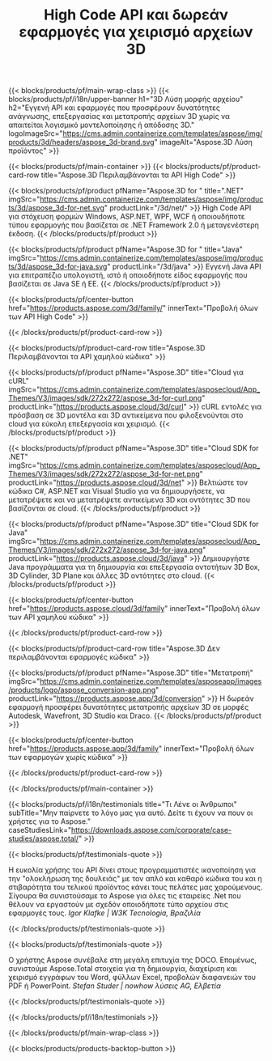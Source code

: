 ﻿---
title: High Code API και δωρεάν εφαρμογές για χειρισμό αρχείων 3D 
weight: 1460
url: /el/
description: Δημιουργήστε επεξεργασία και μετατροπή 3D αρχείων. Δεν απαιτείται 3D λογισμικό μοντελοποίησης. Εργαστείτε με γεωμετρία, ιεραρχία σκηνής, κοινή χρήση ή διαχωρισμό ματιών, ζωντανή κίνηση αντικειμένων, προσθήκη κάμερας στόχου.
google_site_verification: pJzfspWbY9hmASAU3ozD0x1YVIt8rcjsmkvNtlT8jsM
---
{{< blocks/products/pf/main-wrap-class >}}
{{< blocks/products/pf/i18n/upper-banner h1="3D Λύση μορφής αρχείου" h2="Εγγενή API και εφαρμογές που προσφέρουν δυνατότητες ανάγνωσης, επεξεργασίας και μετατροπής αρχείων 3D χωρίς να απαιτείται λογισμικό μοντελοποίησης ή απόδοσης 3D." logoImageSrc="https://cms.admin.containerize.com/templates/aspose/img/products/3d/headers/aspose_3d-brand.svg" imageAlt="Aspose.3D Λύση προϊόντος" >}}

{{< blocks/products/pf/main-container >}}
{{< blocks/products/pf/product-card-row title="Aspose.3D Περιλαμβάνονται τα API High Code" >}}

{{< blocks/products/pf/product pfName="Aspose.3D for " title=".NET" imgSrc="https://cms.admin.containerize.com/templates/aspose/img/products/3d/aspose_3d-for-net.svg" productLink="/3d/net/" >}}
High Code API για στόχευση φορμών Windows, ASP.NET, WPF, WCF ή οποιουδήποτε τύπου εφαρμογής που βασίζεται σε .NET Framework 2.0 ή μεταγενέστερη έκδοση.
{{< /blocks/products/pf/product >}}

{{< blocks/products/pf/product pfName="Aspose.3D for " title="Java" imgSrc="https://cms.admin.containerize.com/templates/aspose/img/products/3d/aspose_3d-for-java.svg" productLink="/3d/java" >}}
Εγγενή Java API για επιτραπέζιο υπολογιστή, ιστό ή οποιοδήποτε είδος εφαρμογής που βασίζεται σε Java SE ή EE.
{{< /blocks/products/pf/product >}}

{{< blocks/products/pf/center-button href="https://products.aspose.com/3d/family/" innerText="Προβολή όλων των API High Code" >}}

{{< /blocks/products/pf/product-card-row >}}

{{< blocks/products/pf/product-card-row title="Aspose.3D Περιλαμβάνονται τα API χαμηλού κώδικα" >}}

{{< blocks/products/pf/product pfName="Aspose.3D" title="Cloud για cURL" imgSrc="https://cms.admin.containerize.com/templates/asposecloud/App_Themes/V3/images/sdk/272x272/aspose_3d-for-curl.png" productLink="https://products.aspose.cloud/3d/curl" >}}
cURL εντολές για πρόσβαση σε 3D μοντέλα και 3D αντικείμενα που φιλοξενούνται στο cloud για εύκολη επεξεργασία και χειρισμό.
{{< /blocks/products/pf/product >}}

{{< blocks/products/pf/product pfName="Aspose.3D" title="Cloud SDK for .NET" imgSrc="https://cms.admin.containerize.com/templates/asposecloud/App_Themes/V3/images/sdk/272x272/aspose_3d-for-net.png" productLink="https://products.aspose.cloud/3d/net" >}}
Βελτιώστε τον κώδικα C#, ASP.NET και Visual Studio για να δημιουργήσετε, να μετατρέψετε και να μετατρέψετε αντικείμενα 3D και οντότητες 3D που βασίζονται σε cloud.
{{< /blocks/products/pf/product >}}

{{< blocks/products/pf/product pfName="Aspose.3D" title="Cloud SDK for Java" imgSrc="https://cms.admin.containerize.com/templates/asposecloud/App_Themes/V3/images/sdk/272x272/aspose_3d-for-java.png" productLink="https://products.aspose.cloud/3d/java" >}}
Δημιουργήστε Java προγράμματα για τη δημιουργία και επεξεργασία οντοτήτων 3D Box, 3D Cylinder, 3D Plane και άλλες 3D οντότητες στο cloud.
{{< /blocks/products/pf/product >}}

{{< blocks/products/pf/center-button href="https://products.aspose.cloud/3d/family" innerText="Προβολή όλων των API χαμηλού κώδικα" >}}

{{< /blocks/products/pf/product-card-row >}}

{{< blocks/products/pf/product-card-row title="Aspose.3D Δεν περιλαμβάνονται εφαρμογές κώδικα" >}}

{{< blocks/products/pf/product pfName="Aspose.3D" title="Μετατροπή" imgSrc="https://cms.admin.containerize.com/templates/asposeapp/images/products/logo/aspose_conversion-app.png" productLink="https://products.aspose.app/3d/conversion" >}}
Η δωρεάν εφαρμογή προσφέρει δυνατότητες μετατροπής αρχείων 3D σε μορφές Autodesk, Wavefront, 3D Studio και Draco.
{{< /blocks/products/pf/product >}}

{{< blocks/products/pf/center-button href="https://products.aspose.app/3d/family" innerText="Προβολή όλων των εφαρμογών χωρίς κώδικα" >}}

{{< /blocks/products/pf/product-card-row >}}

{{< /blocks/products/pf/main-container >}}

{{< blocks/products/pf/i18n/testimonials title="Τι Λένε οι Άνθρωποι" subTitle="Μην παίρνετε το λόγο μας για αυτό. Δείτε τι έχουν να πουν οι χρήστες για το Aspose." caseStudiesLink="https://downloads.aspose.com/corporate/case-studies/aspose.total/" >}}

{{< blocks/products/pf/testimonials-quote >}}
<p class="first">
 Η ευκολία χρήσης του API δίνει στους προγραμματιστές ικανοποίηση για την "ολοκλήρωση της δουλειάς" με τον απλό και καθαρό κώδικα του και η στιβαρότητα του τελικού προϊόντος κάνει τους πελάτες μας χαρούμενους. Σίγουρα θα συνιστούσαμε το Aspose για όλες τις εταιρείες .Net που θέλουν να εργαστούν με σχεδόν οποιοδήποτε τύπο αρχείου στις εφαρμογές τους.
 <em>
  Igor Klafke | W3K Tecnologia, Βραζιλία
 </em>
</p>

{{< /blocks/products/pf/testimonials-quote >}}

{{< blocks/products/pf/testimonials-quote >}}
<p class="second">
 Ο χρήστης Aspose συνέβαλε στη μεγάλη επιτυχία της DOCO. Επομένως, συνιστούμε Aspose.Total στοιχεία για τη δημιουργία, διαχείριση και χειρισμό εγγράφων του Word, φύλλων Excel, προβολών διαφανειών του PDF ή PowerPoint.
 <em>
  Stefan Studer | nowhow λύσεις AG, Ελβετία
 </em>
</p>

{{< /blocks/products/pf/testimonials-quote >}}

{{< /blocks/products/pf/i18n/testimonials >}}

{{< /blocks/products/pf/main-wrap-class >}}

{{< blocks/products/products-backtop-button >}}